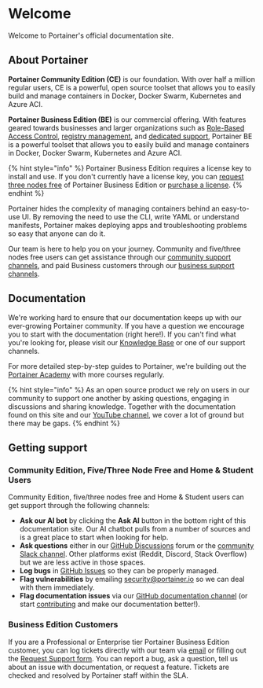 # Welcome

Welcome to Portainer's official documentation site.

## About Portainer

**Portainer Community Edition (CE)** is our foundation. With over half a million regular users, CE is a powerful, open source toolset that allows you to easily build and manage containers in Docker, Docker Swarm, Kubernetes and Azure ACI.

**Portainer Business Edition (BE)** is our commercial offering. With features geared towards businesses and larger organizations such as [Role-Based Access Control](admin/users/roles.md), [registry management](admin/registries/browse.md), and [dedicated support](./#getting-support), Portainer BE is a powerful toolset that allows you to easily build and manage containers in Docker, Docker Swarm, Kubernetes and Azure ACI.

{% hint style="info" %}
Portainer Business Edition requires a license key to install and use. If you don't currently have a license key, you can [request three nodes free](https://www.portainer.io/get-a-license) of Portainer Business Edition or [purchase a license](https://www.portainer.io/pricing).
{% endhint %}

Portainer hides the complexity of managing containers behind an easy-to-use UI. By removing the need to use the CLI, write YAML or understand manifests, Portainer makes deploying apps and troubleshooting problems so easy that anyone can do it.

Our team is here to help you on your journey. Community and five/three nodes free users can get assistance through our [community support channels](./#community-edition), and paid Business customers through our [business support channels](./#business-edition).

## Documentation

We're working hard to ensure that our documentation keeps up with our ever-growing Portainer community. If you have a question we encourage you to start with the documentation (right here!). If you can't find what you're looking for, please visit our [Knowledge Base](https://portal.portainer.io/knowledge) or one of our support channels.&#x20;

For more detailed step-by-step guides to Portainer, we're building out the [Portainer Academy](https://academy.portainer.io) with more courses regularly.

{% hint style="info" %}
As an open source product we rely on users in our community to support one another by asking questions, engaging in discussions and sharing knowledge. Together with the documentation found on this site and our [YouTube channel](https://www.youtube.com/channel/UC7diMJcrULjDseq5yhSUZgg), we cover a lot of ground but there may be gaps.
{% endhint %}

## Getting support

### Community Edition, Five/Three Node Free and Home & Student Users

Community Edition, five/three nodes free and Home & Student users can get support through the following channels:

* **Ask our AI bot** by clicking the **Ask AI** button in the bottom right of this documentation site. Our AI chatbot pulls from a number of sources and is a great place to start when looking for help.
* **Ask questions** either in our [GitHub Discussions](https://github.com/orgs/portainer/discussions/categories/help) forum or the [community Slack channel](https://join.slack.com/t/portainer/shared\_invite/zt-21zpww5ab-mG\_lA7UXbWL3HW3sPqjqEA). Other platforms exist (Reddit, Discord, Stack Overflow) but we are less active in those spaces.
* **Log bugs** in [GitHub Issues](https://github.com/portainer/portainer/issues) so they can be properly managed.
* **Flag vulnerabilities** by emailing [security@portainer.io](mailto:security@portainer.io) so we can deal with them immediately.
* **Flag documentation issues** via our [GitHub documentation channel](https://github.com/portainer/portainer-docs/issues) (or start [contributing](contribute/contribute.md) and make our documentation better!).

### Business Edition Customers

If you are a Professional or Enterprise tier Portainer Business Edition customer, you can log tickets directly with our team via [email](mailto:businesssupport@portainer.io) or filling out the [Request Support form](https://www.portainer.io/portainer-business-support). You can report a bug, ask a question, tell us about an issue with documentation, or request a feature. Tickets are checked and resolved by Portainer staff within the SLA.
